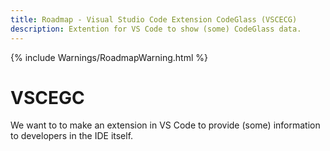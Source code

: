 ```yaml
---
title: Roadmap - Visual Studio Code Extension CodeGlass (VSCECG)
description: Extention for VS Code to show (some) CodeGlass data.
---
```

{% include Warnings/RoadmapWarning.html %}

# VSCEGC
We want to to make an extension in VS Code to provide (some) information to developers in the IDE itself.

